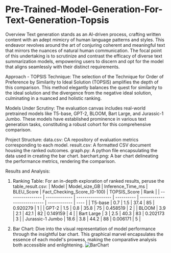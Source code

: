 # **Pre-Trained-Model-Generation-For-Text-Generation-Topsis**

Overview
Text generation stands as an AI-driven process, crafting written content with an adept mimicry of human language patterns and styles. This endeavor revolves around the art of conjuring coherent and meaningful text that mirrors the nuances of natural human communication. The focal point of this undertaking is to scrutinize and contrast the efficacy of diverse text summarization models, empowering users to discern and opt for the model that aligns seamlessly with their distinct requirements.

Approach - TOPSIS Technique:
The selection of the Technique for Order of Preference by Similarity to Ideal Solution (TOPSIS) amplifies the depth of this comparison. This method elegantly balances the quest for similarity to the ideal solution and the divergence from the negative ideal solution, culminating in a nuanced and holistic ranking.

Models Under Scrutiny:
The evaluation canvas includes real-world pretrained models like T5-base, GPT-2, BLOOM, Bart Large, and Jurassic-1 Jumbo. These models have established prominence in various text generation tasks, constituting a robust cohort for this comprehensive comparison.

Project Structure:
data.csv: CA repository of evaluation metrics corresponding to each model.
result.csv: A formatted CSV document housing the ranked outcomes.
graph.py: A python file encapsulating the data used in creating the bar chart.
barchart.png: A bar chart delineating the performance metrics, rendering the comparison.

Results and Analysis:
1. Ranking Table:
For an in-depth exploration of ranked results, peruse the table_result.csv:
| Model            | Model_size_GB | Inference_Time_ms | BLEU_Score | Fact_Checking_Score_(0-100) | TOPSIS_Score | Rank |
| ---------------- | ------------- | ----------------- | ---------- | --------------------------- | ------------ | ---- |
| T5-base          | 0.7           | 1.5               | 37.4       | 85                          | 0.920279     | 1    |
| GPT-2            | 1.5           | 0.8               | 35.8       | 75                          | 0.458519     | 2    |
| BLOOM            | 3.9           | 2.1               | 42.1       | 82                          | 0.149159     | 4    |
| Bart Large       | 3             | 2.5               | 40.3       | 83                          | 0.202173     | 3    |
| Jurassic-1 Jumbo | 18.6          | 3.8               | 44.2       | 88                          | 0.006171     | 5    |

3. Bar Chart:
Dive into the visual representation of model performance through the insightful bar chart. This graphical marvel encapsulates the essence of each model's prowess, making the comparative analysis both accessible and enlightening.
![BarChart](https://github.com/Khyatimunjal/Pre-Trained-Model-Generation-For-Text-Generation-Topsis/assets/98097634/ec638386-d51a-4e91-975d-30430ed14521)

